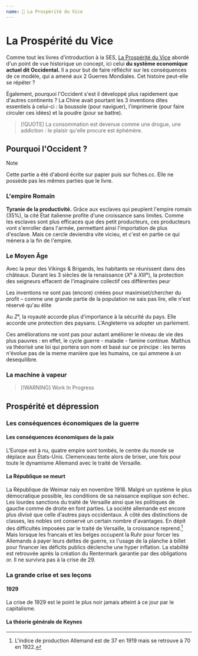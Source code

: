 ```yaml
---
name: 📘 La Prospérité du Vice
---
```


# La Prospérité du Vice

Comme tout les livres d'introduction à la SES, <u>La Prospérité du Vice</u> abordé d'un point de vue historique un concept, ici celui **du système economique actuel dit Occidental.** Il a pour but de faire réfléchir sur les conséquences de ce modèle, qui a amené aux 2 Guerres Mondiales. Cet histoire peut-elle se répéter ?

Également, pourquoi l'Occident s'est il développé plus rapidement que d'autres continents ? La Chine avait pourtant les 3 inventions dites essentiels à celui-ci : la boussole (pour naviguer), l'imprimerie (pour faire circuler ces idées) et la poudre (pour se battre). 

> [!QUOTE] La consommation est devenue comme une drogue, une addiction : le plaisir qu'elle procure est éphémère.

## Pourquoi l'Occident ?

> [!NOTE]
> Cette partie a été d'abord écrite sur papier puis sur fiches.cc. Elle ne possède pas les mêmes parties que le livre.

### L'empire Romain

**Tyranie de la productivité.** Grâce aux esclaves qui peuplent l'empire romain (35%), la cité État italienne profite d'une croissance sans limites. Comme les esclaves sont plus efficaces que des petit producteurs, ces producteurs vont s'enroller dans l'armée, permettant ainsi l'importation de plus d'esclave. Mais ce cercle deviendra vite vicieu, et c'est en partie ce qui mènera a la fin de l'empire.

### Le Moyen Âge

Avec la peur des Vikings & Brigands, les habitants se réunissent dans des châteaux. Durant les 3 siècles de la renaissance ($X$° à $XIII$°), la protection des seigneurs effacent de l'imaginaire collectif ces différentes peur

Les inventions ne sont pas (encore) créées pour maximiset/chercher du profit – comme une grande partie de la population ne sais pas lire, elle n'est réservé qu'au élite 

Au $Z$°, la royauté accorde plus d'importance à la sécurité du pays. Elle accorde une protection des paysans. L'Angleterre va adopter un parlement.

Ces améliorations ne vont pas pour autant améliorer le niveau de vie des plus pauvres : en effet, le cycle guerre - maladie - famine continue. Malthus va théorisé une loi qui portera son nom et basé sur ce principe : les terres n'évolue pas de la meme manière que les humains, ce qui ammene à un desequilibre.

### La machine à vapeur 

> [!WARNING] Work In Progress

## Prospérité et dépression

### Les conséquences économiques de la guerre

#### Les conséquences économiques de la paix

L'Europe est à nu, quatre empire sont tombés, le centre du monde se déplace aux États-Unis. Clemenceau tente alors de briser, une fois pour toute le dynamisme Allemand avec le traité de Versaille.

#### La République se meurt

La République de Weimar naiy en novembre 1918. Malgré un système le plus démocratique possible, les conditions de sa naissance explique son échec. Les lourdes sanctions du traité de Versaille ainsi que les politiques de gauche comme de droite en font parties. La société allemande est encore plus divisé que celle d'autres pays occidentaux. À côté des distinctions de classes, les nobles ont conservé un certain nombre d'avantages. En dépit des difficultés imposées par le traité de Versaille, la croissance reprend.[^1] Mais lorsque les francais et les belges occupent la Ruhr pour forcer les Allemands à payer leurs dettes de guerre, xx l'usage de la planche à billet pour financer les déficits publics déclenche une hyper inflation. La stabilité est retrouvée après la création du Rentermark garantie par des obligations or. Il ne survivra pas à la crise de 29.

### La grande crise et ses leçons

#### 1929

La crise de 1929 est le point le plus noir jamais atteint à ce jour par le capitalisme. 

#### La théorie générale de Keynes

[^1]: L'indice de production Allemand est de 37 en 1919 mais se retrouve à 70 en 1922.
